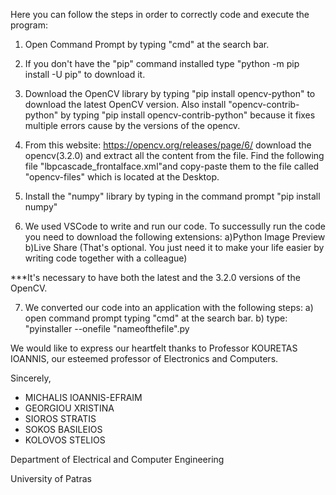 Here you can follow the steps in order to correctly code and execute the program:

1) Open Command Prompt by typing "cmd" at the search bar.

2) If you don't have the "pip" command installed type "python -m pip install -U pip" to download it.

3) Download the OpenCV library by typing "pip install opencv-python" to download the latest OpenCV version. Also install "opencv-contrib-python" by typing "pip install opencv-contrib-python"
   because it fixes multiple errors cause by the versions of the opencv.

4) From this website: https://opencv.org/releases/page/6/ download the opencv(3.2.0) and extract all the content from the file. Find the following file "lbpcascade_frontalface.xml"and copy-paste them
	to the file called "opencv-files" which is located at the Desktop.

5) Install the "numpy" library by typing in the command prompt "pip install numpy"

6) We used VSCode to write and run our code. To successully run the code you need to download the following extensions:
   a)Python Image Preview
   b)Live Share (That's optional. You just need it to make your life easier by writing code together with a colleague)

***It's necessary to have both the latest and the 3.2.0 versions of the OpenCV.

7) We converted our code into an application with the following steps:
   a) open command prompt typing "cmd" at the search bar.
   b) type: "pyinstaller --onefile "nameofthefile".py
   
  
We would like to express our heartfelt thanks to Professor KOURETAS IOANNIS, our esteemed professor of Electronics and Computers.

Sincerely,

- MICHALIS IOANNIS-EFRAIM
- GEORGIOU XRISTINA
- SIOROS STRATIS
- SOKOS BASILEIOS
- KOLOVOS STELIOS


Department of Electrical and Computer Engineering          

University of Patras
